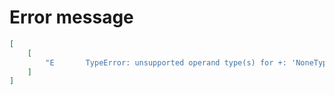 # Error message

```json
[
    [
        "E       TypeError: unsupported operand type(s) for +: 'NoneType' and 'int'"
    ]
]
```
